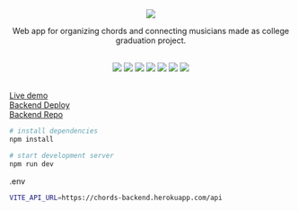 <div align="center">
    <img src='https://i.postimg.cc/Hk8jgYDD/full-logo-akordia.png' />
</div>
    
<p align="center" orientation="column">
    Web app for organizing chords and connecting musicians made as college graduation project.
</p>

</br>

<div align="center">
    <img src='https://i.postimg.cc/kGDRRWZD/1-homepage.png' />
    <img src='https://i.postimg.cc/TYLWRqg4/2-request-create.png' />
    <img src='https://i.postimg.cc/Pq4C66nP/3-request-overview.png' />
    <img src='https://i.postimg.cc/85zjxhTw/5-song-edit.png' />
    <img src='https://i.postimg.cc/9QyR9mxP/6-profile-overview.png' />
    <img src='https://i.postimg.cc/PqhLzgcg/7-profile-edit.png' />
    <img src='https://i.postimg.cc/1XLXg2wY/9-advert.png' />
</div>

</br>

[Live demo](https://akordia.vercel.app/)
<br/>
[Backend Deploy](https://chords-backend.herokuapp.com/)
<br/>
[Backend Repo](https://github.com/pacho26/akordia-backend)
<br/>

```sh
# install dependencies
npm install

# start development server
npm run dev
```

.env
```sh
VITE_API_URL=https://chords-backend.herokuapp.com/api
```
